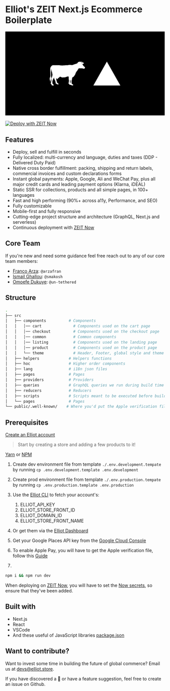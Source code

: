 # Elliot's ZEIT Next.js Ecommerce Boilerplate

![ELLIOT X ZEIT](elliot-zeit.jpg)

[![Deploy with ZEIT Now](https://zeit.co/button)](https://zeit.co/new/project?template=https://github.com/helloiamelliot/zeit-checkout-boilerplate)

## Features

- Deploy, sell and fulfill in seconds
- Fully localized: multi-currency and language, duties and taxes (DDP - Delivered Duty Paid)
- Native cross border fulfillment: packing, shipping and return labels, commercial invoices and custom declarations forms
- Instant global payments: Apple, Google, Ali and WeChat Pay, plus all major credit cards and leading payment options (Klarna, iDEAL)
- Static SSR for collections, products and all simple pages, in 100+ languages
- Fast and high performing (90%+ across a11y, Performance, and SEO)
- Fully customizable
- Mobile-first and fully responsive
- Cutting-edge project structure and architecture (GraphQL, Next.js and serverless)
- Continuous deployment with [ZEIT Now](https://zeit.co)

## Core Team

If you're new and need some guidance feel free reach out to any of our core team members: 

- [Franco Arza](https://github.com/arzafran): `@arzafran`
- [Ismail Ghallou](https://github.com/smakosh): `@smakosh`
- [Omoefe Dukuye](https://github.com/un-tethered): `@un-tethered`

## Structure

```bash
.
├── src
│   ├── components          # Components
│   │   │── cart              # Components used on the cart page
│   │   │── checkout          # Components used on the checkout page
│   │   │── common            # Common components
│   │   │── listing           # Components used on the landing page
│   │   │── product           # Components used on the product page
│   │   └── theme             # Header, Footer, global style and theme config
│   ├── helpers             # Helpers functions
│   ├── hoc                 # Higher order components
│   ├── lang                # i18n json files
│   ├── pages               # Pages
│   ├── providers           # Providers
│   ├── queries             # GraphQL queries we run during build time
│   ├── reducers            # Reducers
│   ├── scripts             # Scripts meant to be executed before building the website
│   └── pages               # Pages
└── public/.well-known/    # Where you'd put the Apple verification file
```

## Prerequisites

[Create an Elliot account](https://admin-dev.elliot.store/)

> Start by creating a store and adding a few products to it!

[Yarn](https://yarnpkg.com/en/) or [NPM](https://nodejs.org/)

1. Create dev environment file from template `./.env.development.tempate` by running `cp .env.development.template .env.development`
2. Create prod environment file from template `./.env.production.tempate` by running `cp .env.production.template .env.production`
3. Use the [Elliot CLI](https://github.com/helloiamelliot/elliot-cli) to fetch your account's:
   1. ELLIOT_API_KEY
   2. ELLIOT_STORE_FRONT_ID
   3. ELLIOT_DOMAIN_ID
   4. ELLIOT_STORE_FRONT_NAME
4. Or get them via the [Elliot Dashboard](https://admin-dev.elliot.store/)
5. Get your Google Places API key from the [Google Cloud Console](https://developers.google.com/places/web-service/get-api-key)
6. To enable Apple Pay, you will have to get the Apple verification file, follow this [Guide](https://github.com/helloiamelliot/zeit-checkout-boilerplate#Apple)

7.

```bash
npm i && npm run dev
```

When deploying on [ZEIT Now](https://zeit.co), you will have to set the [Now secrets](https://zeit.co/docs/v2/build-step#adding-secrets), so ensure that they've been added.

## Built with

- Next.js
- React
- VSCode
- And these useful of JavaScript libraries [package.json](package.json)

## Want to contribute?

Want to invest some time in building the future of global commerce? Email us at devs@elliot.store.

If you have discovered a 🐜 or have a feature suggestion, feel free to create an issue on Github.
